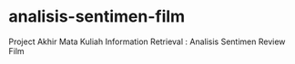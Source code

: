 # analisis-sentimen-film
Project Akhir Mata Kuliah Information Retrieval : Analisis Sentimen Review Film
